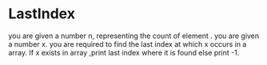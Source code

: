 # LastIndex
you are given a number n, representing the count of element . 
you are given a number x.
you are required to find the last index  at which x occurs in a array.
If x exists in array ,print last index where it is found else print -1.
